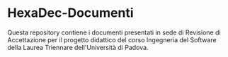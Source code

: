 # HexaDec-Documenti
Questa repository contiene i documenti presentati in sede di Revisione di Accettazione per il progetto didattico del corso Ingegneria del Software della Laurea Triennare dell'Università di Padova.
